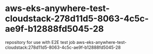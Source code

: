 # aws-eks-anywhere-test-cloudstack-278d11d5-8063-4c5c-ae9f-b12888fd5045-28
repository for use with E2E test job aws-eks-anywhere-test-cloudstack:278d11d5-8063-4c5c-ae9f-b12888fd5045-28
